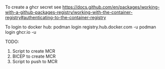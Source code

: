 To create a ghcr secret see https://docs.github.com/en/packages/working-with-a-github-packages-registry/working-with-the-container-registry#authenticating-to-the-container-registry

To login to docker hub:
podman login registry.hub.docker.com -u <USERNAME>
podman login ghcr.io -u <USERNAME> 

TODO:
1. Script to create MCR
2. BICEP to create MCR
3. Script to push to MCR
